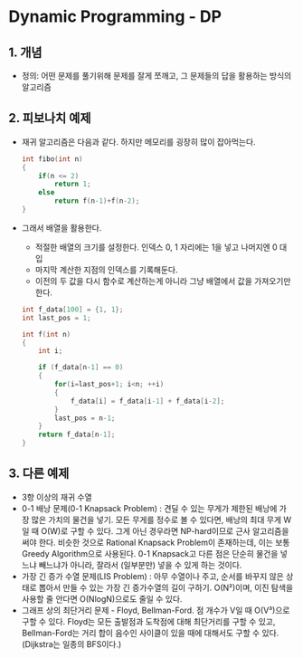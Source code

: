 # Dynamic Programming - DP

## 1. 개념

- 정의: 어떤 문제를 풀기위해 문제를 잘게 쪼깨고, 그 문제들의 답을 활용하는 방식의 알고리즘

## 2. 피보나치 예제

- 재귀 알고리즘은 다음과 같다. 하지만 메모리를 굉장히 많이 잡아먹는다.

    ```c
    int fibo(int n)
    {
        if(n <= 2)
            return 1;
        else
            return f(n-1)+f(n-2);
    }
    ```

- 그래서 배열을 활용한다.
    + 적절한 배열의 크기를 설정한다. 인덱스 0, 1 자리에는 1을 넣고 나머지엔 0 대입
    + 마지막 계산한 지점의 인덱스를 기록해둔다.
    + 이전의 두 값을 다시 함수로 계산하는게 아니라 그냥 배열에서 값을 가져오기만 한다.

    ```c
    int f_data[100] = {1, 1};
    int last_pos = 1;
    
    int f(int n)
    {
        int i;

        if (f_data[n-1] == 0) 
        {
            for(i=last_pos+1; i<n; ++i)
            {
                f_data[i] = f_data[i-1] + f_data[i-2];
            }
            last_pos = n-1;
        }
        return f_data[n-1];
    }
    ```

## 3. 다른 예제

- 3항 이상의 재귀 수열
- 0-1 배낭 문제(0-1 Knapsack Problem) : 견딜 수 있는 무게가 제한된 배낭에 가장 많은 가치의 물건을 넣기. 모든 무게를 정수로 볼 수 있다면, 배낭의 최대 무게 W일 때 O(W)로 구할 수 있다. 그게 아닌 경우라면 NP-hard이므로 근사 알고리즘을 써야 한다. 비슷한 것으로 Rational Knapsack Problem이 존재하는데, 이는 보통 Greedy Algorithm으로 사용된다. 0-1 Knapsack고 다른 점은 단순히 물건을 넣느냐 빼느냐가 아니라, 잘라서 (일부분만) 넣을 수 있게 하는 것이다.
- 가장 긴 증가 수열 문제(LIS Problem) : 아무 수열이나 주고, 순서를 바꾸지 않은 상태로 뽑아서 만들 수 있는 가장 긴 증가수열의 길이 구하기. O(N²)이며, 이진 탐색을 사용할 줄 안다면 O(NlogN)으로도 줄일 수 있다.
- 그래프 상의 최단거리 문제 - Floyd, Bellman-Ford. 점 개수가 V일 때 O(V³)으로 구할 수 있다. Floyd는 모든 출발점과 도착점에 대해 최단거리를 구할 수 있고, Bellman-Ford는 거리 합이 음수인 사이클이 있을 때에 대해서도 구할 수 있다. (Dijkstra는 일종의 BFS이다.)
